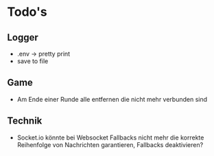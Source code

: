 # Todo's

## Logger
- .env -> pretty print
- save to file

## Game
- Am Ende einer Runde alle entfernen die nicht mehr verbunden sind

## Technik
- Socket.io könnte bei Websocket Fallbacks nicht mehr die korrekte Reihenfolge von Nachrichten garantieren, Fallbacks deaktivieren?
